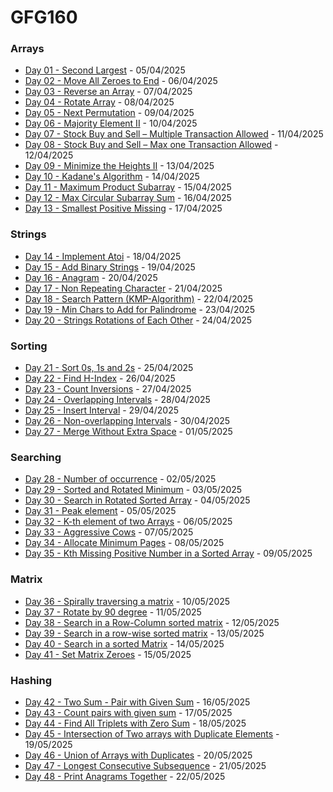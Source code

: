 # GFG160

### Arrays

- [Day 01 - Second Largest](Arrays/Day1/) - 05/04/2025
- [Day 02 - Move All Zeroes to End](Arrays/Day2/) - 06/04/2025
- [Day 03 - Reverse an Array](Arrays/Day3/) - 07/04/2025
- [Day 04 - Rotate Array](Arrays/Day4/) - 08/04/2025
- [Day 05 - Next Permutation](Arrays/Day5/) - 09/04/2025
- [Day 06 - Majority Element II](Arrays/Day6/) - 10/04/2025
- [Day 07 - Stock Buy and Sell – Multiple Transaction Allowed](Arrays/Day7/) - 11/04/2025
- [Day 08 - Stock Buy and Sell – Max one Transaction Allowed](Arrays/Day8/) - 12/04/2025
- [Day 09 - Minimize the Heights II](Arrays/Day9/) - 13/04/2025
- [Day 10 - Kadane's Algorithm](Arrays/Day10/) - 14/04/2025
- [Day 11 - Maximum Product Subarray](Arrays/Day11/) - 15/04/2025
- [Day 12 - Max Circular Subarray Sum](Arrays/Day12/) - 16/04/2025
- [Day 13 - Smallest Positive Missing](Arrays/Day13/) - 17/04/2025

### Strings

- [Day 14 - Implement Atoi](Strings/Day14/) - 18/04/2025
- [Day 15 - Add Binary Strings](Strings/Day15/) - 19/04/2025
- [Day 16 - Anagram](Strings/Day16/) - 20/04/2025
- [Day 17 - Non Repeating Character](Strings/Day17/) - 21/04/2025
- [Day 18 - Search Pattern (KMP-Algorithm)](Strings/Day18/) - 22/04/2025
- [Day 19 - Min Chars to Add for Palindrome](Strings/Day19/) - 23/04/2025
- [Day 20 - Strings Rotations of Each Other](Strings/Day20/) - 24/04/2025

### Sorting

- [Day 21 - Sort 0s, 1s and 2s](Sorting/Day21/) - 25/04/2025
- [Day 22 - Find H-Index](Sorting/Day22/) - 26/04/2025
- [Day 23 - Count Inversions](Sorting/Day23/) - 27/04/2025
- [Day 24 - Overlapping Intervals](Sorting/Day24/) - 28/04/2025
- [Day 25 - Insert Interval](Sorting/Day25/) - 29/04/2025
- [Day 26 - Non-overlapping Intervals](Sorting/Day26/) - 30/04/2025
- [Day 27 - Merge Without Extra Space](Sorting/Day27/) - 01/05/2025

### Searching

- [Day 28 - Number of occurrence](Searching/Day28/) - 02/05/2025
- [Day 29 - Sorted and Rotated Minimum](Searching/Day29/) - 03/05/2025
- [Day 30 - Search in Rotated Sorted Array](Searching/Day30/) - 04/05/2025
- [Day 31 - Peak element](Searching/Day31/) - 05/05/2025
- [Day 32 - K-th element of two Arrays](Searching/Day32/) - 06/05/2025
- [Day 33 - Aggressive Cows](Searching/Day33/) - 07/05/2025
- [Day 34 - Allocate Minimum Pages](Searching/Day34/) - 08/05/2025
- [Day 35 - Kth Missing Positive Number in a Sorted Array](Searching/Day35/) - 09/05/2025

### Matrix

- [Day 36 - Spirally traversing a matrix](Matrix/Day36/) - 10/05/2025
- [Day 37 - Rotate by 90 degree](Matrix/Day37/) - 11/05/2025
- [Day 38 - Search in a Row-Column sorted matrix](Matrix/Day38/) - 12/05/2025
- [Day 39 - Search in a row-wise sorted matrix](Matrix/Day39/) - 13/05/2025
- [Day 40 - Search in a sorted Matrix](Matrix/Day40/) - 14/05/2025
- [Day 41 - Set Matrix Zeroes](Matrix/Day41/) - 15/05/2025

### Hashing

- [Day 42 - Two Sum - Pair with Given Sum](Hashing/Day42/) - 16/05/2025
- [Day 43 - Count pairs with given sum](Hashing/Day43/) - 17/05/2025
- [Day 44 - Find All Triplets with Zero Sum](Hashing/Day44/) - 18/05/2025
- [Day 45 - Intersection of Two arrays with Duplicate Elements](Hashing/Day45/) - 19/05/2025
- [Day 46 - Union of Arrays with Duplicates](Hashing/Day46/) - 20/05/2025
- [Day 47 - Longest Consecutive Subsequence](Hashing/Day47/) - 21/05/2025
- [Day 48 - Print Anagrams Together](Hashing/Day48/) - 22/05/2025
